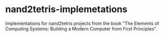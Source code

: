 # nand2tetris-implemetations
Implementations for nand2tetris projects from the book "The Elements of Computing Systems: Building a Modern Computer from First Principles".
